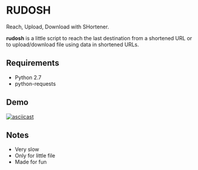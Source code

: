 # RUDOSH
Reach, Upload, Download with SHortener.

**rudosh** is a little script to reach the last destination from a shortened URL or to upload/download file using data in shortened URLs.

## Requirements

 * Python 2.7
 * python-requests

## Demo

[![asciicast](https://asciinema.org/a/bhzqmon8b2w6xilktst5fb93p.png)](https://asciinema.org/a/bhzqmon8b2w6xilktst5fb93p)

## Notes

  * Very slow
  * Only for little file
  * Made for fun

